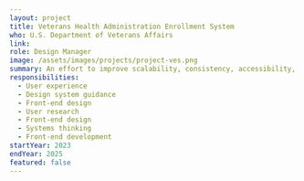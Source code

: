 ```yaml
---
layout: project
title: Veterans Health Administration Enrollment System
who: U.S. Department of Veterans Affairs 
link:
role: Design Manager
image: /assets/images/projects/project-ves.png
summary: An effort to improve scalability, consistency, accessibility, and adoption. Additionally, CMS had a network of interconnected systems spanning CMS.gov, Healthcare.gov, and Medicare.gov, each with unique constraints and requirements.
responsibilities:
  - User experience 
  - Design system guidance
  - Front-end design
  - User research
  - Front-end design
  - Systems thinking
  - Front-end development
startYear: 2023
endYear: 2025
featured: false
---
```

